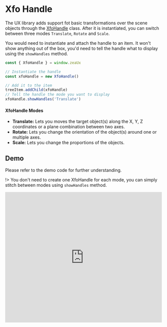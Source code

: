 # Xfo Handle
The UX library adds support fot basic transformations over the scene objects through the [XfoHandle](api/Handles/XfoHandle) class.
After it is instantiated, you can switch between three modes `Translate`, `Rotate` and `Scale`.

You would need to instantiate and attach the handle to an item. It won't show anything out of the box, you'd need to tell the handle what to display using the `showHandles` method.

```javascript
const { XfoHandle } = window.zeaUx

// Instantiate the handle
const xfoHandle = new XfoHandle()

// Add it to the item
treeItem.addChild(xfoHandle)
// Tell the handle the mode you want to display
xfoHandle.showHandles('Translate')
```

#### **XfoHandle Modes**
* **Translate:** Lets you moves the target object(s) along the X, Y, Z coordinates or a plane combination between two axes.
* **Rotate:** Lets you change the orientation of the object(s) around one or multiple axes.
* **Scale:** Lets you change the proportions of the objects.

## Demo
Please refer to the demo code for further understanding.

!> You don't need to create one XfoHandle for each mode, you can simply stitch between modes using `showHandles` method.

<!-- Copy and Paste Me -->
<div class="glitch-embed-wrap" style="height: 420px; width: 100%;">
  <iframe
    src="https://glitch.com/embed/#!/embed/zea-demo-xfo-handle?path=index.html&previewSize=100"
    title="zea-demo-xfo-handle on Glitch"
    allow="geolocation; microphone; camera; midi; vr; encrypted-media"
    style="height: 100%; width: 100%; border: 0;">
  </iframe>
</div>